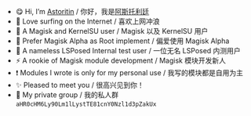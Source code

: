 - 😋 Hi, I’m [Astoritin](https://github.com/Astoritin) / 你好，我是[阿斯托利廷](https://github.com/Astoritin)
- 👀 Love surfing on the Internet / 喜欢上网冲浪
- 🌱 A Magisk and KernelSU user / Magisk 以及 KernelSU 用户
- 🧨 Prefer Magisk Alpha as Root implement / 偏爱使用 Magisk Alpha
- 🐯 A nameless LSPosed Internal test user / 一位无名 LSPosed 内测用户
- ⚡ A rookie of Magisk module development / Magisk 模块开发新人
- ❗ Modules I wrote is only for my personal use / 我写的模块都是自用为主
- ✨ Pleased to meet you / 很高兴见到你！
- 🎉 My private group / 我的私人群 <code>aHR0cHM6Ly90Lm1lLystTE81cnY0Nzl1d3pZakUx</code>
